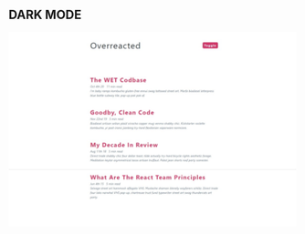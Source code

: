 ## DARK MODE

[![Dark Mode](./design/19-dark-mode.jpeg)](https://javascript-19-dark-mode.netlify.app)





